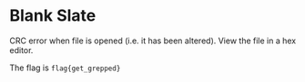 # Blank Slate

CRC error when file is opened (i.e. it has been altered). View the file in a hex editor.

The flag is `flag{get_grepped}`
